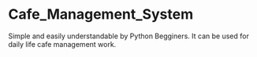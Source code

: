 # Cafe_Management_System
Simple and easily understandable by Python Begginers.
It can be used for daily life cafe management work.
